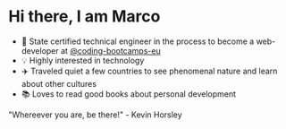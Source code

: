 # Hi there, I am Marco

- 👋 State certified technical engineer in the process to become a web-developer at [@coding-bootcamps-eu](https://github.com/coding-bootcamps-eu)
- 💡 Highly interested in technology
- ✈️ Traveled quiet a few countries to see phenomenal nature and learn about other cultures
- 📚 Loves to read good books about personal development

"Whereever you are, be there!" - Kevin Horsley



<!---
marcorosenbaum/marcorosenbaum is a ✨ special ✨ repository because its `README.md` (this file) appears on your GitHub profile.
You can click the Preview link to take a look at your changes.
--->

